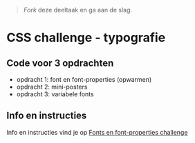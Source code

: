> _Fork_ deze deeltaak en ga aan de slag.


# CSS challenge - typografie

## Code voor 3 opdrachten

  * opdracht 1: font en font-properties (opwarmen)
  * opdracht 2: mini-posters
  * opdracht 3: variabele fonts

## Info en instructies

Info en instructies vind je op <a href="https://github.com/fdnd-task/css-challenges/blob/main/docs/challenge_typografie.md" target="_blank" rel="noopener noreferrer">Fonts en font-properties challenge</a> 
